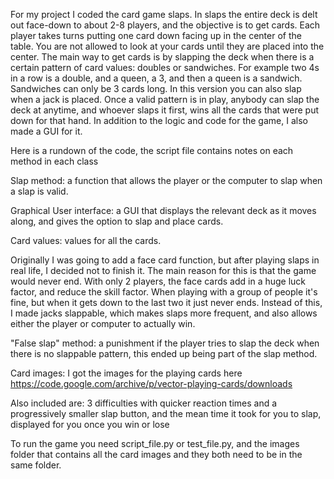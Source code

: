For my project I coded the card game slaps. In slaps the entire deck is delt out face-down to about 2-8 players, and the objective is to get cards. Each player takes turns putting one card down facing up in the center of the table. You are not allowed to look at your cards until they are placed into the center. The main way to get cards is by slapping the deck when there is a certain pattern of card values: doubles or sandwiches. For example two 4s in a row is a double, and a queen, a 3, and then a queen is a sandwich. Sandwiches can only be 3 cards long. In this version you can also slap when a jack is placed. Once a valid pattern is in play, anybody can slap the deck at anytime, and whoever slaps it first, wins all the cards that were put down for that hand. In addition to the logic and code for the game, I also made a GUI for it.



Here is a rundown of the code, the script file contains notes on each method in each class

Slap method: a function that allows the player or the computer to slap when a slap is valid.

Graphical User interface: a GUI that displays the relevant deck as it moves along, and gives the option to slap and place cards.

Card values: values for all the cards.

Originally I was going to add a face card function, but after playing slaps in real life, I decided not to finish it. The main reason for this is that the game would never end. With only 2 players, the face cards add in a huge luck factor, and reduce the skill factor. When playing with a group of people it's fine, but when it gets down to the last two it just never ends. Instead of this, I made jacks slappable, which makes slaps more frequent, and also allows either the player or computer to actually win.

"False slap" method: a punishment if the player tries to slap the deck when there is no slappable pattern, this ended up being part of the slap method.

Card images: I got the images for the playing cards here https://code.google.com/archive/p/vector-playing-cards/downloads

Also included are:
3 difficulties with quicker reaction times and a progressively smaller slap button, and the mean time it took for you to slap, displayed for you once you win or lose


To run the game you need script_file.py or test_file.py, and the images folder that contains all the card images and they both need to be in the same folder.
